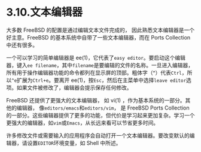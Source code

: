 # 3.10.文本编辑器

大多数 FreeBSD 的配置是通过编辑文本文件完成的， 因此熟悉文本编辑器是一个好主意。FreeBSD 的基本系统中自带了一些文本编辑器，而在 Ports Collection 中还有很多。

一个可以学习的简单编辑器是 ee(1)，它代表了`easy editor`。要启动这个编辑器，键入`ee filename`，其中`filename`是要编辑的文件的名称。一旦进入编辑器，所有用于操作编辑器功能的命令都列在显示屏的顶部。粗体字（^）代表`Ctrl`，所以`^e`扩展为`Ctrl+e`。要离开 ee(1)，按`Esc`，然后在主菜单中选择`leave editor`选项。如果文件被修改了，编辑器会提示保存任何修改。

FreeBSD 还提供了更强大的文本编辑器， 如 vi(1) ，作为基本系统的一部分。其他的编辑器， 像`editors/emacs`和`editors/vim`， 是 FreeBSD Ports Collection 的一部分。这些编辑器提供了更多的功能，但代价是学习起来更加复杂。学习一个更强大的编辑器，如`vim`或`Emacs`，从长远来看可以节省更多时间。

许多修改文件或需要输入的应用程序会自动打开一个文本编辑器。要改变默认的编辑器，请设置`EDITOR`环境变量，如 Shell 中所述。
